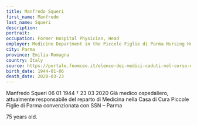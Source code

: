 ```yaml
---
title: Manfredo Squeri
first_name: Manfredo
last_name: Squeri
description: 
portrait: 
occupation: Former Hospital Physician, Head 
employer: Medicine Department in the Piccole Figlie di Parma Nursing Home affiliated with SSN
city: Parma
province: Emilia-Romagna
country: Italy 
source: https://portale.fnomceo.it/elenco-dei-medici-caduti-nel-corso-dellepidemia-di-covid-19/
birth_date: 1944-01-06
death_date: 2020-03-23
---
```


Manfredo Squeri 06 01 1944 †  23 03 2020
Già medico ospedaliero, attualmente responsabile del reparto di Medicina nella Casa di Cura Piccole Figlie di Parma convenzionata con SSN – Parma

75 years old.